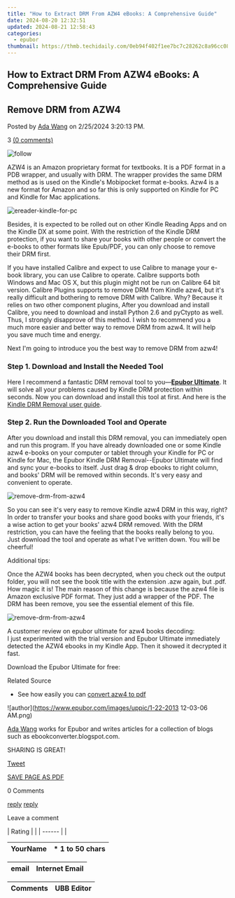 ```yaml
---
title: "How to Extract DRM From AZW4 eBooks: A Comprehensive Guide"
date: 2024-08-20 12:32:51
updated: 2024-08-21 12:58:43
categories:
  - epubor
thumbnail: https://thmb.techidaily.com/0eb94f402f1ee7bc7c28262c8a96cc0803ff0569b6db1d88604f12db459af942.jpg
---
```


## How to Extract DRM From AZW4 eBooks: A Comprehensive Guide

## Remove DRM from AZW4

Posted by [Ada Wang](https://plus.google.com/+AdaWang/posts) on 2/25/2024 3:20:13 PM.

3 [(0 comments)](http://www.epubor.com/#comment-area) 



![follow](http://www.epubor.com/images/follow.png)

AZW4 is an Amazon proprietary format for textbooks. It is a PDF format in a PDB wrapper, and usually with DRM. The wrapper provides the same DRM method as is used on the Kindle's Mobipocket format e-books. Azw4 is a new format for Amazon and so far this is only supported on Kindle for PC and Kindle for Mac applications.

![ereader-kindle-for-pc](http://www.epubor.com/images/uppic/ereader-kindle-for-pc.jpg)

 Besides, it is expected to be rolled out on other Kindle Reading Apps and on the Kindle DX at some point. With the restriction of the Kindle DRM protection, if you want to share your books with other people or convert the e-books to other formats like Epub/PDF, you can only choose to remove their DRM first. 

If you have installed Calibre and expect to use Calibre to manage your e-book library, you can use Calibre to operate. Calibre supports both Windows and Mac OS X, but this plugin might not be run on Calibre 64 bit version. Calibre Plugins supports to remove DRM from Kindle azw4, but it's really difficult and bothering to remove DRM with Calibre. Why? Because it relies on two other component plugins, After you download and install Calibre, you need to download and install Python 2.6 and pyCtypto as well. Thus, I strongly disapprove of this method. I wish to recommend you a much more easier and better way to remove DRM from azw4\. It will help you save much time and energy.

 Next I'm going to introduce you the best way to remove DRM from azw4! 

### Step 1\. Download and Install the Needed Tool

Here I recommend a fantastic DRM removal tool to you—[**Epubor Ultimate**](https://tools.techidaily.com/epubor/ultimate/). It will solve all your problems caused by Kindle DRM protection within seconds. Now you can download and install this tool at first. And here is the [Kindle DRM Removal user guide](https://tools.techidaily.com/epubor/products/).

[](https://tools.techidaily.com/epubor/ultimate/) [](https://tools.techidaily.com/epubor/ultimate/) 

### Step 2\. Run the Downloaded Tool and Operate

After you download and install this DRM removal, you can immediately open and run this program. If you have already downloaded one or some Kindle azw4 e-books on your computer or tablet through your Kindle for PC or Kindle for Mac, the Epubor Kindle DRM Removal--Epubor Ultimate will find and sync your e-books to itself. Just drag & drop ebooks to right column, and books' DRM will be removed within seconds. It's very easy and convenient to operate.

![remove-drm-from-azw4](http://www.epubor.com/images/uppic/remove-drm-from-kindle-azw4-files.png)

So you can see it's very easy to remove Kindle azw4 DRM in this way, right? In order to transfer your books and share good books with your friends, it's a wise action to get your books' azw4 DRM removed. With the DRM restriction, you can have the feeling that the books really belong to you. Just download the tool and operate as what I've written down. You will be cheerful! 

Additional tips:  

Once the AZW4 books has been decrypted, when you check out the output folder, you will not see the book title with the extension .azw again, but .pdf. How magic it is! The main reason of this change is because the azw4 file is Amazon exclusive PDF format. They just add a wrapper of the PDF. The DRM has been remove, you see the essential element of this file.

![remove-drm-from-azw4](https://www.epubor.com/images/uppic/convert-azw4-to-pdf.jpg)

A customer review on epubor ultimate for azw4 books decoding:   
I just experimented with the trial version and Epubor Ultimate immediately detected the AZW4 ebooks in my Kindle App. Then it showed it decrypted it fast. 

Download the Epubor Ultimate for free:

[](https://tools.techidaily.com/epubor/ultimate/) [](https://tools.techidaily.com/epubor/ultimate/) 

Related Source

* See how easily you can [convert azw4 to pdf](https://tools.techidaily.com/epubor/products/)

![author](https://www.epubor.com/images/uppic/1-22-2013 12-03-06 AM.png)

[Ada Wang](https://plus.google.com/+AdaWang/posts) works for Epubor and writes articles for a collection of blogs such as ebookconverter.blogspot.com.

SHARING IS GREAT!

[Tweet](https://twitter.com/share) 

[SAVE PAGE AS PDF](https://tools.techidaily.com/epubor/products/) 



0 Comments

[reply](https://tools.techidaily.com/epubor/products/) [reply](https://tools.techidaily.com/epubor/products/) 

Leave a comment

| Rating |  |
| ------ |  |

| YourName | \*  1 to 50 chars |
| -------- | ----------------- |

| email | Internet Email |
| ----- | -------------- |

| Comments | UBB Editor |
| -------- | ---------- |

<ins class="adsbygoogle"
     style="display:block"
     data-ad-format="autorelaxed"
     data-ad-client="ca-pub-7571918770474297"
     data-ad-slot="1223367746"></ins>



<ins class="adsbygoogle"
     style="display:block"
     data-ad-client="ca-pub-7571918770474297"
     data-ad-slot="8358498916"
     data-ad-format="auto"
     data-full-width-responsive="true"></ins>
